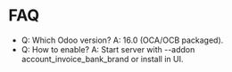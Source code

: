 # FAQ

- Q: Which Odoo version? A: 16.0 (OCA/OCB packaged).
- Q: How to enable? A: Start server with --addon account_invoice_bank_brand or install in UI.
